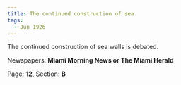 ```yaml
---  
title: The continued construction of sea  
tags:  
  - Jun 1926  
---  
```

  
The continued construction of sea walls is debated.  
  
Newspapers: **Miami Morning News or The Miami Herald**  
  
Page: **12**, Section: **B** 
